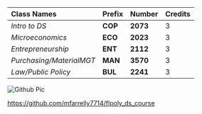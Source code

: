 | Class Names                       | Prefix     | Number     | Credits |
|:----------------------------------|:-----------|:-----------|:--------|  
| _Intro to DS_                     | **COP**    | **2073**   | 3       |
| _Microeconomics_                  | **ECO**    | **2023**   | 3       |
| _Entrepreneurship_                | **ENT**    | **2112**   | 3       |
| _Purchasing/MaterialMGT_          | **MAN**    | **3570**   | 3       |
| _Law/Public Policy_               | **BUL**    | **2241**   | 3       |

![Github Pic](https://github.com/mfarrelly7714/flpoly_ds_course)

https://github.com/mfarrelly7714/flpoly_ds_course
